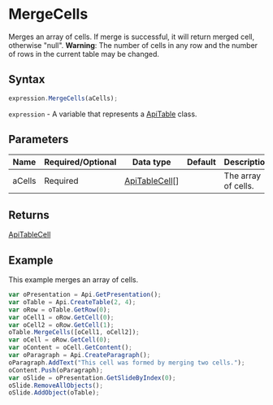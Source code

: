 # MergeCells

Merges an array of cells. If merge is successful, it will return merged cell, otherwise "null".
**Warning**: The number of cells in any row and the number of rows in the current table may be changed.

## Syntax

```javascript
expression.MergeCells(aCells);
```

`expression` - A variable that represents a [ApiTable](../ApiTable.md) class.

## Parameters

| **Name** | **Required/Optional** | **Data type** | **Default** | **Description** |
| ------------- | ------------- | ------------- | ------------- | ------------- |
| aCells | Required | [ApiTableCell](../../ApiTableCell/ApiTableCell.md)[] |  | The array of cells. |

## Returns

[ApiTableCell](../../ApiTableCell/ApiTableCell.md)

## Example

This example merges an array of cells.

```javascript editor-pptx
var oPresentation = Api.GetPresentation();
var oTable = Api.CreateTable(2, 4);
var oRow = oTable.GetRow(0);
var oCell1 = oRow.GetCell(0);
var oCell2 = oRow.GetCell(1);
oTable.MergeCells([oCell1, oCell2]);
var oCell = oRow.GetCell(0);
var oContent = oCell.GetContent();
var oParagraph = Api.CreateParagraph();
oParagraph.AddText("This cell was formed by merging two cells.");
oContent.Push(oParagraph);
var oSlide = oPresentation.GetSlideByIndex(0);
oSlide.RemoveAllObjects();
oSlide.AddObject(oTable);
```
